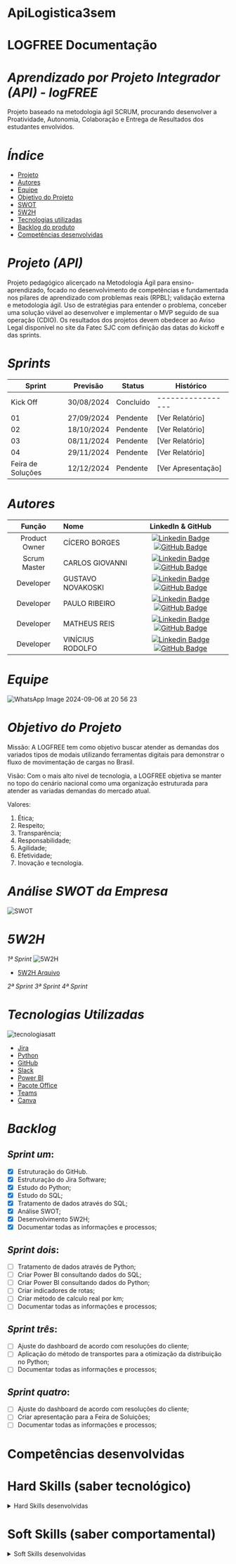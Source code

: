 # ApiLogistica3sem
# LOGFREE Documentação

# *Aprendizado por Projeto Integrador (API) - logFREE*

Projeto baseado na metodologia ágil SCRUM, procurando desenvolver a Proatividade, Autonomia, Colaboração e Entrega de Resultados dos estudantes envolvidos.

# _Índice_

* [Projeto](#projeto (API))
* [Autores](#autores)
* [Equipe](#equipe)
* [Objetivo do Projeto](#objetivo-do-projeto)
* [SWOT](#Análise-SWOT-da-Empresa)
* [5W2H](#5W2H)
* [Tecnologias utilizadas](#tecnologias-utilizadas)
* [Backlog do produto](#Backlog)
* [Competências desenvolvidas](#Competências-desenvolvidas)

# _Projeto (API)_
Projeto pedagógico alicerçado na Metodologia Ágil para ensino-aprendizado, focado no desenvolvimento de competências e fundamentada nos pilares de aprendizado com problemas reais (RPBL); validação externa e metodologia ágil.
Uso de estratégias para entender o problema, conceber uma solução viável ao desenvolver e implementar o MVP seguido de sua operação (CDIO).
Os resultados dos projetos devem obedecer ao Aviso Legal disponível no site da Fatec SJC com definição das datas do kickoff e das sprints.

# _Sprints_
Sprint | Previsão | Status| Histórico|
|------|--------|------|--------|
|Kick Off | 30/08/2024 | Concluído |-----------------| 
|01 | 27/09/2024 | Pendente | [Ver Relatório]|
|02|  18/10/2024| Pendente |[Ver Relatório]|
|03| 08/11/2024 | Pendente |[Ver Relatório]|
|04| 29/11/2024 | Pendente |[Ver Relatório]|
|Feira de Soluções|12/12/2024 | Pendente |[Ver Apresentação]|

# _Autores_
|    Função     | Nome                                  |                                                                                                                                                      LinkedIn & GitHub                                                                                                                                                     
| :-----------: | :------------------------------------ | :-------------------------------------------------------------------------------------------------------------------------------------------------------------------------------------------------------------------------------------------------------------------------------------------------------------------------: |
| Product Owner |   CÍCERO BORGES              |          [![Linkedin Badge](https://img.shields.io/badge/Linkedin-blue?style=flat-square&logo=Linkedin&logoColor=white)](https://www.linkedin.com/in/c%C3%ADcero-borges-04953a24a?utm_source=share&utm_campaign=share_via&utm_content=profile&utm_medium=android_app)  [![GitHub Badge](https://img.shields.io/badge/GitHub-111217?style=flat-square&logo=github&logoColor=white)](https://github.com/CiceroAborges)        |
| Scrum Master  | CARLOS GIOVANNI       |           [![Linkedin Badge](https://img.shields.io/badge/Linkedin-blue?style=flat-square&logo=Linkedin&logoColor=white)](https://www.linkedin.com/in/carlos-giovanni-2693601ba/) [![GitHub Badge](https://img.shields.io/badge/GitHub-111217?style=flat-square&logo=github&logoColor=white)](https://github.com/carlosgiovanni2001)
| Developer   | GUSTAVO NOVAKOSKI         |      [![Linkedin Badge](https://img.shields.io/badge/Linkedin-blue?style=flat-square&logo=Linkedin&logoColor=white)](https://www.linkedin.com/in/gustavo-novakoski-759839252) [![GitHub Badge](https://img.shields.io/badge/GitHub-111217?style=flat-square&logo=github&logoColor=white)](https://github.com/GustavoNovakoski)               |
|  Developer   | PAULO RIBEIRO     |           [![Linkedin Badge](https://img.shields.io/badge/Linkedin-blue?style=flat-square&logo=Linkedin&logoColor=white)](https://www.linkedin.com/in/paulo-ribeiro-74b043244?utm_source=share&utm_campaign=share_via&utm_content=profile&utm_medium=android_app) [![GitHub Badge](https://img.shields.io/badge/GitHub-111217?style=flat-square&logo=github&logoColor=white)](https://www.linkedin.com/in/paulo-ribeiro-74b043244?utm_source=share&utm_campaign=share_via&utm_content=profile&utm_medium=android_app)
|  Developer   | MATHEUS REIS |       [![Linkedin Badge](https://img.shields.io/badge/Linkedin-blue?style=flat-square&logo=Linkedin&logoColor=white)](https://www.linkedin.com/in/matheus-reis-82b571161) [![GitHub Badge](https://img.shields.io/badge/GitHub-111217?style=flat-square&logo=github&logoColor=white)](https://github.com/matheus2208)     |
|  Developer   | VINÍCIUS RODOLFO      |           [![Linkedin Badge](https://img.shields.io/badge/Linkedin-blue?style=flat-square&logo=Linkedin&logoColor=white)](https://www.linkedin.com/in/vin%C3%ADcius-rodolfo) [![GitHub Badge](https://img.shields.io/badge/GitHub-111217?style=flat-square&logo=github&logoColor=white)](https://github.com/ViniciusRSS)

# *Equipe*

![WhatsApp Image 2024-09-06 at 20 56 23](https://github.com/user-attachments/assets/425f69fd-280c-46f2-b77f-00b5c132297e)





# _Objetivo do Projeto_
Missão: A LOGFREE tem como objetivo buscar atender as demandas dos variados tipos de modais utilizando ferramentas digitais para demonstrar o fluxo de movimentação de cargas no Brasil.

Visão: Com o mais alto nivel de tecnologia, a LOGFREE objetiva se manter no topo do cenário nacional como uma organização estruturada para atender as variadas demandas do mercado atual.

Valores: 
1. Ética;
2. Respeito;
3. Transparência;
4. Responsabilidade;
5. Agilidade;
6. Efetividade;
7. Inovação e tecnologia.

# *Análise SWOT da Empresa*


![SWOT](https://github.com/ApiLogistica2sem/API/assets/163214077/e5ba2c86-cb41-4b5a-a3bc-3434d72da7cb)


# *5W2H*
*1ª Sprint*
![5W2H](https://github.com/ApiLogistica2sem/API/assets/163214077/1b3ab9c3-6b4f-40f9-94c7-242a75139731)
* [5W2H Arquivo](https://github.com/ApiLogistica2sem/API/files/14983847/5W2H.LOGFREE.xlsx)

*2ª Sprint*
*3ª Sprint*
*4ª Sprint*


# *Tecnologias Utilizadas*
![tecnologiasatt](https://github.com/user-attachments/assets/281f2893-b433-49a2-b7f1-befe6128fb76)


- [Jira](https://id.atlassian.com/)
- [Python](https://www.python.org/)
- [GitHub](https://github.com/)
- [Slack](https://slack.com/intl/pt-br)
- [Power BI](https://app.powerbi.com/)
- [Pacote Office](https://www.microsoft.com/)
- [Teams](https://teams.microsoft.com/)
- [Canva](https://www.canva.com/pt_br/)

# *Backlog*
## *Sprint um*:
- [x] Estruturação do GitHub.
- [x] Estruturação do Jira Software;
- [x] Estudo do Python;
- [x] Estudo do SQL;
- [x] Tratamento de dados através do SQL;
- [x] Análise SWOT;
- [x] Desenvolvimento 5W2H; 
- [x] Documentar todas as informações e processos;
     
## *Sprint dois*:
- [ ] Tratamento de dados através de Python;
- [ ] Criar Power BI consultando dados do SQL;
- [ ] Criar Power BI consultando dados do Python;
- [ ] Criar indicadores de rotas;
- [ ] Criar método de calculo real por km;
- [ ] Documentar todas as informações e processos;

## *Sprint três*:
- [ ] Ajuste do dashboard de acordo com resoluções do cliente;
- [ ] Aplicação do método de transportes para a otimização da distribuição no Python;
- [ ] Documentar todas as informações e processos;

## *Sprint quatro*:
- [ ] Ajuste do dashboard de acordo com resoluções do cliente;
- [ ] Criar apresentação para a Feira de Soluições;
- [ ] Documentar todas as informações e processos;

# Competências desenvolvidas

# Hard Skills (saber tecnológico)
<details>
<summary>Hard Skills desenvolvidas</summary>
 
| Tecnologia/Metodologia | Classificação |
| ---------------------- | ------------- |
| GitHub | ★ ★ ★ ★ ★ ★ ★ ☆ ☆ ☆ |
| Python | ★ ★ ★ ★ ★ ★ ★ ☆ ☆ ☆ |
| Gestão de Projetos | ★ ★ ★ ★ ★ ★ ☆ ☆ ☆ ☆ |
| Scrum Master | ★ ★ ★ ★ ★ ★ ★ ☆ ☆ ☆ |
| Prodct Owner | ★ ★ ★ ★ ★ ★ ★ ☆ ☆ ☆ |
| Markdown | ★ ★ ★ ★ ★ ★ ★ ☆ ☆ ☆ |
| Git Projects | ★ ★ ★ ★ ★ ★ ★ ☆ ☆ ☆ |
| Slack | ★ ★ ★ ★ ★ ★ ★ ☆ ☆ ☆ |
 
</details>

# Soft Skills (saber comportamental)
<details>
<summary>Soft Skills desenvolvidas</summary>

| Habilidades | Classificação |
| ---------------------- | ------------- |
| Adaptabilidade | ★ ★ ★ ★ ★ ★ ★ ★ ★ ☆ |
| Colaboração | ★ ★ ★ ★ ★ ★ ★ ★ ☆ ☆ |
| Comunicação | ★ ★ ★ ★ ★ ★ ★ ☆ ☆ ☆ |
| Gerenciamento de Tempo | ★ ★ ★ ★ ★ ★ ★ ☆ ☆ ☆ |
| Autonomia | ★ ★ ★ ★ ★ ★ ★ ★ ☆ ☆ |
| Resiliência | ★ ★ ★ ★ ★ ★ ★ ★ ☆ ☆ |
| Proatividade | ★ ★ ★ ★ ★ ★ ★ ★ ☆ ☆ |

</details>
